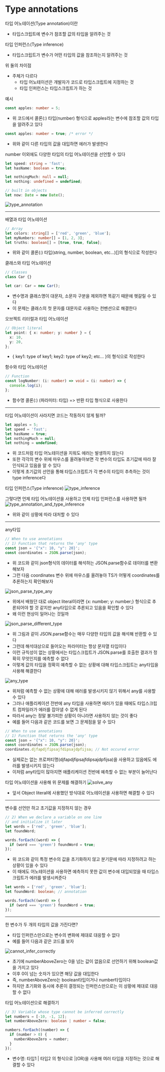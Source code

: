 # Type annotations

타입 어노테이션(Type annotation)이란

- 타입스크립트에 변수가 참조할 값의 타입을 알려주는 것

타입 인퍼런스(Type inference)

- 타입스크립트가 변수가 어떤 타입의 값을 참조하는지 알려주는 것

위 둘의 차이점

- 주체가 다르다
  - 타입 어노테이션은 개발자가 코드로 타입스크립트에 지정하는 것
  - 타입 인퍼런스는 타입스크립트가 하는 것

예시

```ts
const apples: number = 5;
```

- 위 코드에서 콜론(:) 타입(number) 형식으로 apples라는 변수에 참조할 값의 타입을 알려주고 있다

```ts
const apples: number = true; /* error */
```

- 위와 같이 다른 타입의 값을 대입하면 에러가 발생한다

number 이외에도 다양한 타입의 타입 어노테이션을 선언할 수 있다

```ts
let speed: string = 'fast';
let hasName: boolean = true;

let nothingMuch: null = null;
let nothing: undefined = undefined;

// built in objects
let now: Date = new Date();
```

![type_annotation](../img/type-annotation.png)

---

배열과 타입 어노테이션

```ts
// Array
let colors: string[] = ['red', 'green', 'blue'];
let myNumbers: number[] = [1, 2, 3];
let truths: boolean[] = [true, true, false];
```

- 위와 같이 콜론(:) 타입(string, number, boolean, etc...)[]의 형식으로 작성한다

클래스와 타입 어노테이션

```ts
// Classes
class Car {}

let car: Car = new Car();
```

- 변수명과 클래스명이 대문자, 소문자 구분을 제외하면 똑같기 때문에 헷갈릴 수 있다
- 이 문제는 클래스의 첫 문자를 대문자로 사용하는 컨벤션으로 해결한다

오브젝트 리터럴과 타입 어노테이션

```ts
// Object literal
let point: { x: number; y: number } = {
  x: 10,
  y: 20,
};
```

- { key1: type of key1; key2: type of key2; etc... }의 형식으로 작성한다

함수와 타입 어노테이션

```ts
// Function
const logNumber: (i: number) => void = (i: number) => {
  console.log(i);
};
```

- 함수명 콜론(:) (파라미터: 타입) => 반환 타입 형식으로 사용한다

---

타입 어노테이션이 사라지면 코드는 작동하지 않게 될까?

```ts
let apples = 5;
let speed = 'fast';
let hasName = true;
let nothingMuch = null;
let nothing = undefined;
```

- 위 코드처럼 타입 어노테이션을 지워도 에러는 발생하지 않는다
- 또한 각각의 변수 위에 마우스를 올려놓아보면 각 변수의 타입도 초기값에 따라 잘 인식되고 있음을 알 수 있다
- 이렇게 초기값의 선언을 통해 타입스크립트가 각 변수의 타입이 추측하는 것이 type inference다

타입 인퍼런스(Type inference)
![type_inference](../img/type-inference.png)

그렇다면 언제 타입 어노테이션을 사용하고 언제 타입 인퍼런스를 사용하면 될까
![type_annotation_and_type_inference](../img/annotation_and_inference.png)

- 위와 같이 상황에 따라 대처할 수 있다

---

any타입

```ts
// When to use annotations
// 1) Function that returns the 'any' type
const json = '{"x": 10, "y": 20}';
const coordinates = JSON.parse(json);
```

- 위 코드와 같이 json형식의 데이터를 해석하는 JSON.parse함수로 데이터를 변환해보자
- 그런 다음 coordinates 변수 위에 마우스를 올려놓아 TS가 어떻게 coordinates를 추론하는지 확인해보자

![json_parse_type_any](../img/json_parse_any.png)

- 위에서 배웠던 대로 object literal이라면 {x: number; y: number;} 형식으로 추론되어야 할 것 같지만 any타입으로 추론되고 있음을 확인할 수 있다
- 왜 이런 현상이 일어나는 것일까

![json_parse_different_type](../img/json_parse_differnt_type.png)

- 위 그림과 같이 JSON.parse함수는 매우 다양한 타입의 값을 해석해 반환할 수 있다
- 그런데 해석대상으로 들어오는 파라미터는 항상 문자열 타입이다
- 이런 규칙성이 없는 상황에서는 타입스크립트가 JSON.parse를 호출한 결과가 정확히 무엇인지를 예측할 수 없다
- 이렇게 값의 타입을 정확히 예측할 수 없는 상황에 대해 타입스크립트는 any타입을 사용해 해결한다

![any_type](../img/any_type.png)

- 위처럼 예측할 수 없는 상황에 대해 에러를 발생시키지 않기 위해서 any를 사용할 수 있다
- 그러나 애플리케이션 전반에 any 타입을 사용하면 에러가 있을 때에도 타입스크립트 컴파일러가 에러를 잡아낼 수 없게 된다
- 따라서 any는 정말 불가피한 상황이 아니라면 사용하지 않는 것이 좋다
- 예를 들어 다음과 같은 코드를 보면 그 문제점을 알 수 있다

```ts
// When to use annotations
// 1) Function that returns the 'any' type
const json = '{"x": 10, "y": 20}';
const coordinates = JSON.parse(json);
coordinates.djfapdjfipsajfdipsajdpfijsa; // Not occured error
```

- 실제로는 없는 프로퍼티명(djfapdjfipsajfdipsajdpfijsa)을 사용하고 있음에도 에러를 발생시키지 않는다
- 이처럼 any타입이 많아지면 애플리케이션 전반에 예측할 수 없는 부분이 늘어난다

타입 어노테이션을 사용해 위 문제를 해결하기
![solve_any](../img/sovle_any_using_annotation.png)

- 앞서 Object literal에 사용했던 방식대로 어노테이션을 사용하면 해결할 수 있다

---

변수를 선언만 하고 초기값을 지정하지 않는 경우

```ts
// 2) When we declare a variable on one line
// and initialize it later
let words = ['red', 'green', 'blue'];
let foundWord;

words.forEach((word) => {
  if (word === 'green') foundWord = true;
});
```

- 위 코드와 같이 특정 변수의 값을 초기화하지 않고 분기문에 따라 지정하려고 하는 상황이 있을 수 있다
- 이 때에도 어노테이션을 사용하면 예측하지 못한 값이 변수에 대입되었을 때 타입스크립트가 에러를 발생시켜준다

```ts
let words = ['red', 'green', 'blue'];
let foundWord: boolean; // annotation

words.forEach((word) => {
  if (word === 'green') foundWord = true;
});
```

---

한 변수가 두 개의 타입의 값을 가진다면?

- 타입 인퍼런스만으로는 변수의 변화에 제대로 대응할 수 없다
- 예를 들어 다음과 같은 코드를 보자

![cannot_infer_correctly](../img/can_not_infer_correctly.png)

- 초기에 numberAboveZero는 0을 넘는 값이 없음으로 선언하기 위해 boolean값을 가지고 있다
- 이후 0이 넘는 숫자가 있으면 해당 값을 대입한다
- 즉, numberAboveZero는 boolean타입이거나 number타입이다
- 하지만 초기화와 동시에 추론이 결정되는 인퍼런스만으로는 이 상황에 제대로 대응할 수 없다

타입 어노테이션으로 해결하기

```ts
// 3) Variable whose type cannot be inferred correctly
let numbers = [-10, -1, 12];
let numberAboveZero: boolean | number = false;

numbers.forEach((number) => {
  if (number > 0) {
    numberAboveZero = number;
  }
});
```

- 변수명: 타입1 | 타입2 의 형식으로 |(OR)을 사용해 여러 타입을 지정하는 것으로 해결할 수 있다
